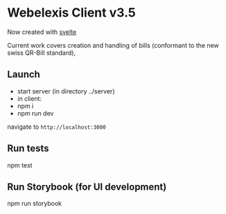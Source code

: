 # Webelexis Client v3.5

Now created with [svelte](https://svelte.dev/)

Current work covers creation and handling of bills (conformant to the new swiss QR-Bill standard),

## Launch

- start server (in directory ../server)
- in client:
- npm i
- npm run dev

navigate to `http://localhost:3000`

## Run tests

npm test

## Run Storybook (for UI development)

npm run storybook
